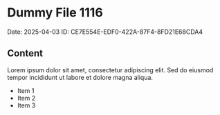 # Dummy File 1116

Date: 2025-04-03
ID: CE7E554E-EDF0-422A-87F4-8FD21E68CDA4

## Content

Lorem ipsum dolor sit amet, consectetur adipiscing elit.
Sed do eiusmod tempor incididunt ut labore et dolore magna aliqua.

* Item 1
* Item 2
* Item 3

